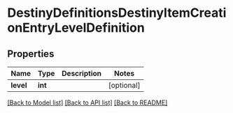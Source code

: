# DestinyDefinitionsDestinyItemCreationEntryLevelDefinition

## Properties
Name | Type | Description | Notes
------------ | ------------- | ------------- | -------------
**level** | **int** |  | [optional] 

[[Back to Model list]](../README.md#documentation-for-models) [[Back to API list]](../README.md#documentation-for-api-endpoints) [[Back to README]](../README.md)


